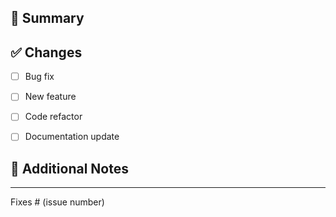 ## 🧩 Summary
<!-- Briefly describe the purpose of this PR -->


## ✅ Changes
- [ ] Bug fix
- [ ] New feature
- [ ] Code refactor
- [ ] Documentation update


## 🧠 Additional Notes
<!-- Anything else reviewers should know -->

----
Fixes # (issue number)
